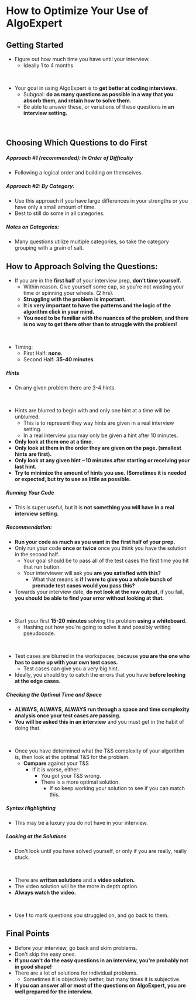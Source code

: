 # How to Optimize Your Use of AlgoExpert

## Getting Started

- Figure out how much time you have until your interview.
  - Ideally 1 to 4 months
<br>

- Your goal in using AlgoExpert is to **get better at coding interviews**.
  - Subgoal: **do as many questions as possible in a way that you absorb them, and retain how to solve them.**
  - Be able to answer these, or variations of these questions **in an interview setting.**
<br>

## Choosing Which Questions to do First

##### Approach #1 (recommended): In Order of Difficulty

- Following a logical order and building on themselves.

##### Approach #2: By Category:

- Use this approach if you have large differences in your strengths or you have only a small amount of time. 
- Best to still do some in all categories.

##### Notes on Categories:

- Many questions utilize multiple categories, so take the category grouping with a grain of salt. 

## How to Approach Solving the Questions:

- If you are in the **first half** of your interview prep, **don't time yourself.**
  - Within reason. Give yourself some cap, so you're not wasting your time or spinning your wheels. (2 hrs).
  - **Struggling with the problem is important.**
  - **It is very important to have the patterns and the logic of the algorithm click in your mind.**
  - **You need to be familiar with the nuances of the problem, and there is no way to get there other than to struggle with the problem!**
<br>

- Timing:
  - First Half: **none**.
  - Second Half: **35-40 minutes**.

##### Hints

- On any given problem there are 3-4 hints.
<br>

- Hints are blurred to begin with and only one hint at a time will be unblurred.
  - This is to represent they way hints are given in a real interview setting.
  - In a real interview you may only be given a hint after 10 minutes.
- **Only look at them one at a time.**
- **Only look at them in the order they are given on the page. (smallest hints are first).**
- **Only look at any given hint ~10 minutes after starting or receiving your last hint.**
- **Try to minimize the amount of hints you use. (Sometimes it is needed or expected, but try to use as little as possible.**

##### Running Your Code

- This is super useful, but it is **not something you will have in a real interview setting.**

##### Recommendation:

- **Run your code as much as you want in the first half of your prep.**
- Only run your code **once or twice** once you think you have the solution in the second half.
  - Your goal should be to pass all of the test cases the first time you hit that run button.
  - Your interviewer will ask you **are you satisfied with this?**
    - What that means is **if I were to give you a whole bunch of premade test cases would you pass this?**
- Towards your interview date, **do not look at the raw output**, if you fail, **you should be able to find your error without looking at that.**
<br>

- Start your first **15-20 minutes** solving the problem **using a whiteboard.**
  - Hashing out how you're going to solve it and possibly writing pseudocode. 
<br>

- Test cases are blurred in the workspaces, because **you are the one who has to come up with your own test cases.**
  - Test cases can give you a very big hint.
- Ideally, you should try to catch the errors that you have **before looking at the edge cases.**

##### Checking the Optimal Time and Space 

- **ALWAYS, ALWAYS, ALWAYS run through a space and time complexity analysis once your test cases are passing.**
- **You will be asked this in an interview** and you must get in the habit of doing that. 
<br>

- Once you have determined what the T&S complexity of your algorithm is, then look at the optimal T&S for the problem.
  - **Compare** against your T&S
    - If it is worse, either:
      - You got your T&S wrong.
      - There is a more optimal solution.
        - If so keep working your solution to see if you can match this.


##### Syntax Highlighting

- This may be a luxury you do not have in your interview. 

##### Looking at the Solutions

- Don't look until you have solved yourself, or only if you are really, really stuck.
<br>

- There are **written solutions** and a **video solution.**
- The video solution will be the more in depth option.
- **Always watch the video.**
<br>

- Use **!** to mark questions you struggled on, and go back to them.

## Final Points

- Before your interview, go back and skim problems.
- Don't skip the easy ones.
- **If you can't do the easy questions in an interview, you're probably not in good shape!**
- There are a lot of solutions for individual problems.
  - Sometimes it is objectively better, but many times it is subjective.
- **If you can answer all or most of the questions on AlgoExpert, you are well prepared for the interview.**

